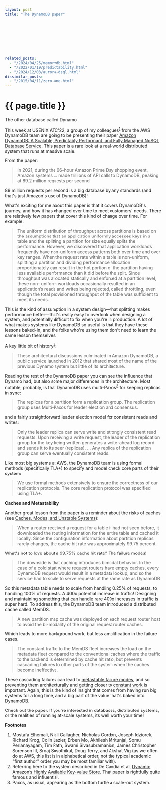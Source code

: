 ```yaml
---
layout: post
title: "The DynamoDB paper"









related_posts:
  - "/2024/04/25/memorydb.html"
  - "/2022/01/19/predictability.html"
  - "/2024/12/03/aurora-dsql.html"
dissimilar_posts:
  - "/2015/04/11/zero-one.html"
---
```

{{ page.title }}
================

<p class="meta">The other database called Dynamo</p>

This week at USENIX ATC'22, a group of my colleagues<sup>[1](#foot1)</sup> from the AWS DynamoDB team are going to be presenting their paper [Amazon DynamoDB: A Scalable, Predictably Performant, and Fully Managed NoSQL Database Service](https://www.usenix.org/conference/atc22/presentation/vig). This paper is a rare look at a real-world distributed system that runs at massive scale.

From the paper:

>  In 2021, during the 66-hour Amazon Prime Day shopping event, Amazon systems ... made trillions of API calls to DynamoDB, peaking at 89.2 million requests per second

89 million requests per second is a big database by any standards (and that's just Amazon's use of DynamoDB)!

What's exciting for me about this paper is that it covers DynamoDB's journey, and how it has changed over time to meet customers' needs. There are relatively few papers that cover this kind of change over time. For example:

> The uniform distribution of throughput across partitions is based on the assumptions that an application uniformly accesses keys in a table and the splitting a partition for size equally splits the performance. However, we discovered that application workloads frequently have non-uniform access patterns both over time and over key ranges. When the request rate within a table is non-uniform, splitting a partition and dividing performance allocation proportionately can result in the hot portion of the partition having less available performance than it did before the split. Since throughput was allocated statically and enforced at a partition level, these non-
uniform workloads occasionally resulted in an application’s reads and writes being rejected, called throttling, even though the total provisioned throughput of the table was sufficient to meet its needs.

This is the kind of assumption in a system design—that splitting makes performance better—that's really easy to overlook when designing a system, and potentially difficult to fix when you're in production. A lot of what makes systems like DynamoDB so useful is that they have these lessons baked-in, and the folks who're using them don't need to learn the same lesson themselves.

A key little bit of history<sup>[2](#foot2)</sup>:

> These architectural discussions culminated in Amazon DynamoDB, a public service launched in 2012 that shared most of the name of the previous Dynamo system but little of its architecture.

Reading the rest of the DynamoDB paper you can see the influence that Dynamo had, but also some major differences in the architecture. Most notable, probably, is that DynamoDB uses multi-Paxos<sup>[3](#foot3)</sup> for keeping replicas in sync:

> The replicas for a partition form a replication group. The replication group uses Multi-Paxos for leader election and consensus.

and a fairly straightforward leader election model for consistent reads and writes:

> Only the leader replica can serve write and strongly consistent read requests. Upon receiving a write request, the leader of the replication group for the key being written generates a write-ahead log record and sends it to its peer (replicas). ... Any replica of the replication group can serve eventually consistent reads.

Like most big systems at AWS, the DynamoDB team is using formal methods (specifically TLA+) to specify and model check core parts of their system:

> We use formal methods extensively to ensure the correctness of our replication protocols. The core replication protocol was specified using TLA+. 

**Caches and Metastability**<a name="metastable"></a>

Another great lesson from the paper is a reminder about the risks of caches (see [Caches, Modes, and Unstable Systems](https://brooker.co.za/blog/2021/08/27/caches.html)):

> When a router received a request for a table it had not seen before, it downloaded the routing information for the entire table and cached it locally. Since the configuration information about partition replicas rarely changes, the cache hit rate was approximately 99.75 percent.

What's not to love about a 99.75% cache hit rate? The failure modes!

> The downside is that caching introduces bimodal behavior. In the case of a cold start where request routers have empty caches, every DynamoDB request would result in a metadata lookup, and so the service had to scale to serve requests at the same rate as DynamoDB

So this metadata table needs to scale from handling 0.25% of requests, to handling 100% of requests. A 400x potential increase in traffic! Designing and maintaining something that can handle rare 400x increases in traffic is super hard. To address this, the DynamoDB team introduced a distributed cache called MemDS.

> A new partition map cache was deployed on each request router host to avoid the bi-modality of the original request router caches.

Which leads to more background work, but less amplification in the failure cases.

> The constant traffic to the MemDS fleet increases the load on the metadata fleet compared to the conventional caches where the traffic to the backend is determined by cache hit ratio, but prevents cascading failures to other parts of the system when the caches become ineffective.

These cascading failures can lead to [metastable failure modes](https://brooker.co.za/blog/2021/05/24/metastable.html), and so preventing them architecturally and getting closer to [constant work](https://aws.amazon.com/builders-library/reliability-and-constant-work/) is important. Again, this is the kind of insight that comes from having run big systems for a long time, and a big part of the value that's baked into DynamoDB.

Check out the paper. If you're interested in databases, distributed systems, or the realities of running at-scale systems, its well worth your time!

 **Footnotes**

 1. <a name="foot1"></a> Mostafa Elhemali, Niall Gallagher, Nicholas Gordon, Joseph Idziorek, Richard Krog, Colin Lazier, Erben Mo, Akhilesh Mritunjai, Somu Perianayagam, Tim Rath, Swami Sivasubramanian, James Christopher Sorenson III, Sroaj Sosothikul, Doug Terry, and Akshat Vig (as we often do at AWS, this list is in alphabetical order, not the typical academic "first author" order you may be most familiar with).
 2. <a name="foot2"></a> Referring here to the system described in De Candia et al, [Dynamo: Amazon’s Highly Available Key-value Store](https://www.allthingsdistributed.com/files/amazon-dynamo-sosp2007.pdf). That paper is rightfully quite famous and influential. 
 3. <a name="foot3"></a> Paxos, as usual, appearing as the bottom turtle a scale-out system.